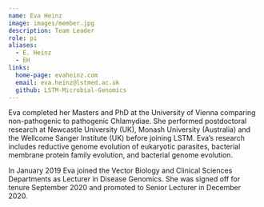 ```yaml
---
name: Eva Heinz
image: images/member.jpg
description: Team Leader
role: pi
aliases:
  - E. Heinz
  - EH
links:
  home-page: evaheinz.com
  email: eva.heinz@lstmed.ac.uk
  github: LSTM-Microbial-Genomics
---
```


Eva completed her Masters and PhD at the University of Vienna comparing non-pathogenic to pathogenic Chlamydiae. She performed postdoctoral research at Newcastle University (UK), Monash University (Australia) and the Wellcome Sanger Institute (UK) before joining LSTM. Eva’s research includes reductive genome evolution of eukaryotic parasites, bacterial membrane protein family evolution, and bacterial genome evolution.

In January 2019 Eva joined the Vector Biology and Clinical Sciences Departments as Lecturer in Disease Genomics. She was signed off for tenure September 2020 and promoted to Senior Lecturer in December 2020.

